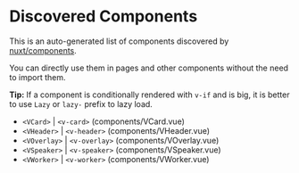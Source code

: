 # Discovered Components

This is an auto-generated list of components discovered by [nuxt/components](https://github.com/nuxt/components).

You can directly use them in pages and other components without the need to import them.

**Tip:** If a component is conditionally rendered with `v-if` and is big, it is better to use `Lazy` or `lazy-` prefix to lazy load.

- `<VCard>` | `<v-card>` (components/VCard.vue)
- `<VHeader>` | `<v-header>` (components/VHeader.vue)
- `<VOverlay>` | `<v-overlay>` (components/VOverlay.vue)
- `<VSpeaker>` | `<v-speaker>` (components/VSpeaker.vue)
- `<VWorker>` | `<v-worker>` (components/VWorker.vue)
